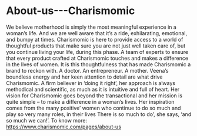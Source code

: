 # About-us---Charismomic
We believe motherhood is simply the most meaningful experience in a woman’s life. And we are well aware that it’s a ride, exhilarating, emotional, and bumpy at times. Charismomic is here to provide access to a world of thoughtful products that make sure you are not just well taken care of, but you continue living your life, during this phase.  A team of experts to ensure that every product crafted at Charismomic touches and makes a difference in the lives of women. It is this thoughtfulness that has made Charismomic a brand to reckon with.  A doctor. An entrepreneur. A mother. Veena’s boundless energy and her keen attention to detail are what drive Charismomic. A firm believer in ‘doing it right’, her approach is always methodical and scientific, as much as it is intuitive and full of heart.  Her vision for Charismomic goes beyond the transactional and her mission is quite simple – to make a difference in a woman’s lives. Her inspiration comes from the many positive’ women who continue to do so much and play so very many roles, in their lives  There is so much to do’, she says, ‘and so much we can!’. To know more: https://www.charismomic.com/pages/about-us
